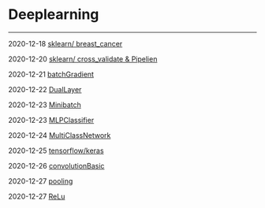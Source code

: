 # Deeplearning
---------------------------------------

2020-12-18 [sklearn/ breast_cancer](https://github.com/minhvvan/DeepLearning/blob/main/sklearnBasic.ipynb)

2020-12-20 [sklearn/ cross_validate & Pipelien](https://github.com/minhvvan/DeepLearning/blob/main/cross_validate.ipynb)

2020-12-21 [batchGradient](https://github.com/minhvvan/DeepLearning/blob/main/BatchGradient.ipynb)

2020-12-22 [DualLayer](https://github.com/minhvvan/DeepLearning/blob/main/DualLayer.ipynb)

2020-12-23 [Minibatch](https://github.com/minhvvan/DeepLearning/blob/main/MinibatchNetwork.ipynb)

2020-12-23 [MLPClassifier](https://github.com/minhvvan/DeepLearning/blob/main/MLPClassifier.ipynb)

2020-12-24 [MultiClassNetwork](https://github.com/minhvvan/DeepLearning/blob/main/MultiClassNetwork.ipynb)

2020-12-25 [tensorflow/keras](https://github.com/minhvvan/DeepLearning/blob/main/kerasBasic.ipynb)

2020-12-26 [convolutionBasic](https://github.com/minhvvan/DeepLearning/blob/main/convBasic.ipynb)

2020-12-27 [pooling](https://github.com/minhvvan/DeepLearning/blob/main/poolingBasic.ipynb)

2020-12-27 [ReLu](https://github.com/minhvvan/DeepLearning/blob/main/ReLu.ipynb)
